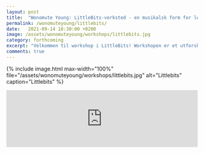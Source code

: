 ```yaml
---
layout: post
title:  "Wonomute Young: LittleBits-verksted - en musikalsk form for lego"
permalink: /wonomuteyoung/littlebits/
date:   2021-09-14 18:30:00 +0200
image: /assets/wonomuteyoung/workshops/littlebits.jpg
category: forthcoming
excerpt: "Velkommen til workshop i LittleBits! Workshopen er et utforskende og hyggelig kurs som ikke krever noen forkunnskaper. LittleBits er et byggesett for å lage en synth. Workshopen er for jenter og ikke-binære i alderen 12-18 år og passer for alle som er nysgjerrige og har en utforskende spire i magen"
comments: true
---
```


{% include image.html
max-width="100%" file="/assets/wonomuteyoung/workshops/littlebits.jpg" alt="Littlebits"
caption="Littlebits" %}

<script type="text/javascript" src="https://nettskjema.no/static/js/external-embedding.js"></script><iframe class="nettskjema-iframe" src="https://nettskjema.no/a/264035?embed=1" title="Workshop i LittleBits" frameborder="0" width="100%">Hvis du kan lese dette, støtter ikke nettleseren din iframes.</iframe>